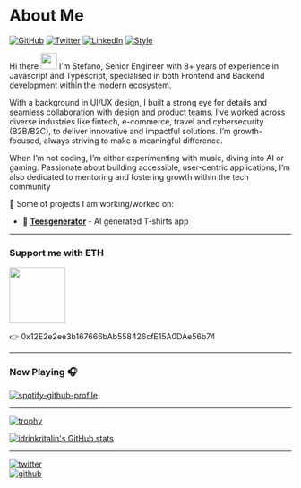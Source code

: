 # About Me

[![GitHub](https://img.shields.io/badge/GitHub-@idrinkritalin-green)](https://github.com/idrinkritalin)
[![Twitter](https://img.shields.io/badge/Twitter-@idrinkritalin-blue)](https://twitter.com/idrinkritalin)
[![LinkedIn](https://img.shields.io/badge/Linked-In-blue)](https://www.linkedin.com/in/stveltri/)
[![Style](https://img.shields.io/badge/Dark%20Mode-111111.svg#gh-dark-mode-only)](https://github.com/settings/appearance#gh-dark-mode-only)

Hi there <img src="https://github.com/TheDudeThatCode/TheDudeThatCode/blob/master/Assets/Hi.gif" width="29px"> I’m Stefano, Senior Engineer with 8+ years of experience in Javascript and Typescript, specialised in both Frontend and Backend development within the modern ecosystem.

With a background in UI/UX design, I built a strong eye for details and seamless collaboration with design and product teams. I’ve worked across diverse industries like fintech, e-commerce, travel and cybersecurity (B2B/B2C), to deliver innovative and impactful solutions. I’m growth-focused, always striving to make a meaningful difference.

When I’m not coding, I’m either experimenting with music, diving into AI or gaming. Passionate about building accessible, user-centric applications, I’m also dedicated to mentoring and fostering growth within the tech community

🚀 Some of projects I am working/worked on:

- 👕 [**Teesgenerator**](https://www.teesgenerator.com/) - AI generated T-shirts app

---

### Support me with ETH

<img src="https://icons.iconarchive.com/icons/cjdowner/cryptocurrency-flat/1024/Ethereum-ETH-icon.png" width="100" height="100" />

👉 0x12E2e2ee3b167666bAb558426cfE15A0DAe56b74

---

### Now Playing 🎧

[![spotify-github-profile](https://spotify-github-profile.vercel.app/api/view?uid=stephanus_leon&cover_image=true&theme=default)](https://github.com/kittinan/spotify-github-profile)

---

[![trophy](https://github-profile-trophy.vercel.app/?username=idrinkritalin&theme=onedark&rank=SECRET,SSS,SS,S,AAA,AA,A,B&theme=tokyonight)](https://github.com/ryo-ma/github-profile-trophy)

[![idrinkritalin's GitHub stats](https://github-readme-stats.vercel.app/api?username=idrinkritalin&hide=contribs,issues&theme=tokyonight)](https://github.com/anuraghazra/github-readme-stats)

---

[![twitter](https://img.shields.io/twitter/follow/idrinkritalin?style=social)](https://twitter.com/idrinkritalin)  
[![github](https://img.shields.io/github/followers/idrinkritalin?style=social)](https://github.com/idrinkritalin)
